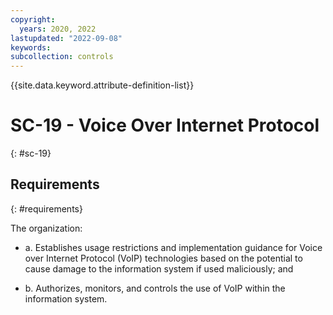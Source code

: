 ```yaml
---
copyright:
  years: 2020, 2022
lastupdated: "2022-09-08"
keywords: 
subcollection: controls
---
```


{{site.data.keyword.attribute-definition-list}}

# SC-19 - Voice Over Internet Protocol
{: #sc-19}

## Requirements
{: #requirements}

The organization:

- a. Establishes usage restrictions and implementation guidance for Voice over Internet Protocol (VoIP) technologies based on the potential to cause damage to the information system if used maliciously; and

- b. Authorizes, monitors, and controls the use of VoIP within the information system.


